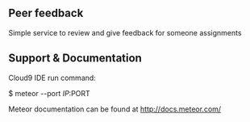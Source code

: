 ## Peer feedback

Simple service to review and give feedback for someone assignments

## Support & Documentation

Cloud9 IDE run command:

$ meteor --port $IP:$PORT

Meteor documentation can be found at http://docs.meteor.com/